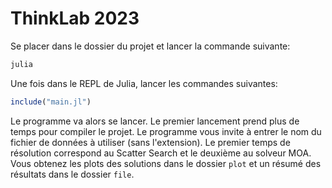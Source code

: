 # ThinkLab 2023
 
Se placer dans le dossier du projet et lancer la commande suivante:
```bash
julia
```
Une fois dans le REPL de Julia, lancer les commandes suivantes:
```julia
include("main.jl")
```
Le programme va alors se lancer. Le premier lancement prend plus de temps pour compiler le projet.
Le programme vous invite à entrer le nom du fichier de données à utiliser (sans l'extension).
Le premier temps de résolution correspond au Scatter Search et le deuxième au solveur MOA.
Vous obtenez les plots des solutions dans le dossier `plot` et un résumé des résultats dans le dossier `file`.